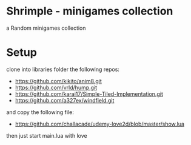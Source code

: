 # Shrimple - minigames collection

a Random minigames collection

# Setup

clone into libraries folder the following repos:

- https://github.com/kikito/anim8.git
- https://github.com/vrld/hump.git
- https://github.com/karai17/Simple-Tiled-Implementation.git
- https://github.com/a327ex/windfield.git

and copy the following file:

- https://github.com/challacade/udemy-love2d/blob/master/show.lua

then just start main.lua with love

